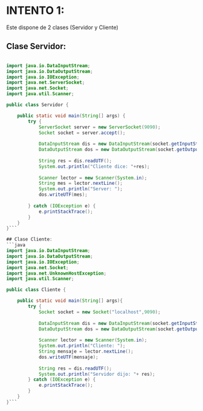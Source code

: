 # INTENTO 1:

Este dispone de 2 clases (Servidor y Cliente)

## Clase Servidor:
```java

import java.io.DataInputStream;
import java.io.DataOutputStream;
import java.io.IOException;
import java.net.ServerSocket;
import java.net.Socket;
import java.util.Scanner;

public class Servidor {

	public static void main(String[] args) {
		try {
			ServerSocket server = new ServerSocket(9090);
			Socket socket = server.accept();
			
			DataInputStream dis = new DataInputStream(socket.getInputStream());
			DataOutputStream dos = new DataOutputStream(socket.getOutputStream());
				
			String res = dis.readUTF();
			System.out.println("Cliente dice: "+res);
			
			Scanner lector = new Scanner(System.in);
			String mes = lector.nextLine();
			System.out.println("Server: ");
			dos.writeUTF(mes);			
			
		} catch (IOException e) {
			e.printStackTrace();
		}				
	}
}```

## Clase Cliente:
```java
import java.io.DataInputStream;
import java.io.DataOutputStream;
import java.io.IOException;
import java.net.Socket;
import java.net.UnknownHostException;
import java.util.Scanner;

public class Cliente {

	public static void main(String[] args){
		try {
			Socket socket = new Socket("localhost",9090);
			
			DataInputStream dis = new DataInputStream(socket.getInputStream());
			DataOutputStream dos = new DataOutputStream(socket.getOutputStream());
			
			Scanner lector = new Scanner(System.in);
			System.out.println("Cliente: ");
			String mensaje = lector.nextLine();
			dos.writeUTF(mensaje);
			
			String res = dis.readUTF();
			System.out.println("Servidor dijo: "+ res);
		} catch (IOException e) {
			e.printStackTrace();
		}
	}
}```





